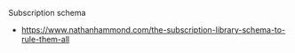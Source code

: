 Subscription schema

- https://www.nathanhammond.com/the-subscription-library-schema-to-rule-them-all
